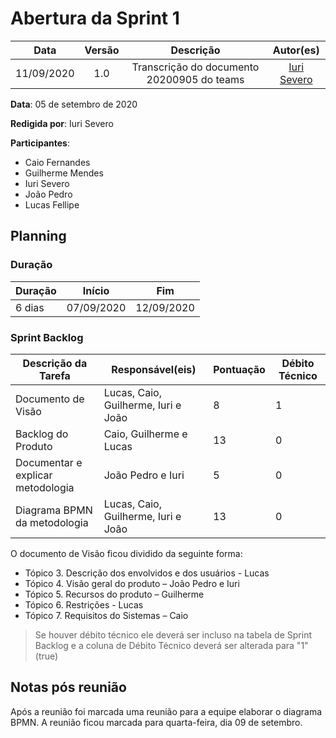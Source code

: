 # Abertura da Sprint 1

|    Data    | Versão |         Descrição         |           Autor(es)           |
| :--------: | :----: | :-----------------------: | :---------------------------: |
| 11/09/2020 |  1.0   | Transcrição do documento 20200905 do teams | [Iuri Severo](https://github.com/iurisevero) |

**Data**: 05 de setembro de 2020

**Redigida por**: Iuri Severo

**Participantes**: 
* Caio Fernandes
* Guilherme Mendes
* Iuri Severo
* João Pedro
* Lucas Fellipe

## Planning

### Duração

| Duração |   Início   |     Fim    |
| ------- | ---------- | ---------- |
| 6 dias  | 07/09/2020 | 12/09/2020 |

### Sprint Backlog

| Descrição da Tarefa | Responsável(eis) | Pontuação | Débito Técnico |
| ------------------- | ---------------- | --------- | -------------- |
| Documento de Visão | Lucas, Caio, Guilherme, Iuri e João | 8 | 1 |
| Backlog do Produto | Caio, Guilherme e Lucas | 13 | 0 |
| Documentar e explicar metodologia | João Pedro e Iuri | 5 | 0 |
| Diagrama BPMN da metodologia | Lucas, Caio, Guilherme, Iuri e João | 13 | 0 |

O documento de Visão ficou dividido da seguinte forma:
* Tópico 3. Descrição dos envolvidos e dos usuários - Lucas 
* Tópico 4. Visão geral do produto – João Pedro e Iuri 
* Tópico 5. Recursos do produto – Guilherme 
* Tópico 6. Restrições - Lucas 
* Tópico 7. Requisitos do Sistemas – Caio

> Se houver débito técnico ele deverá ser incluso na tabela de Sprint Backlog e a coluna de Débito Técnico deverá ser alterada para "1" (true)

## Notas pós reunião

Após a reunião foi marcada uma reunião para a equipe elaborar o diagrama BPMN. A reunião ficou marcada para quarta-feira, dia 09 de setembro.